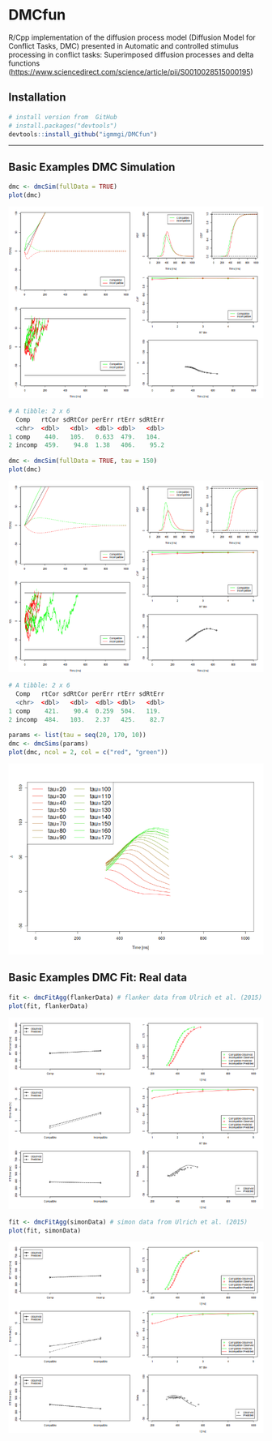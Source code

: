 # DMCfun
R/Cpp implementation of the diffusion process model (Diffusion Model for Conflict Tasks, DMC) presented in Automatic and controlled stimulus processing in conflict tasks: Superimposed diffusion processes and delta functions (https://www.sciencedirect.com/science/article/pii/S0010028515000195)

## Installation

``` r
# install version from  GitHub
# install.packages("devtools")
devtools::install_github("igmmgi/DMCfun")
```

---
## Basic Examples DMC Simulation
``` r
dmc <- dmcSim(fullData = TRUE)
plot(dmc)
```
![alt text](/figures/figure1.png)     

``` r
# A tibble: 2 x 6
  Comp   rtCor sdRtCor perErr rtErr sdRtErr
  <chr>  <dbl>   <dbl>  <dbl> <dbl>   <dbl>
1 comp    440.   105.   0.633  479.   104. 
2 incomp  459.    94.8  1.38   406.    95.2
```

``` r
dmc <- dmcSim(fullData = TRUE, tau = 150)
plot(dmc)
```
![alt text](/figures/figure2.png)     

``` r
# A tibble: 2 x 6
  Comp   rtCor sdRtCor perErr rtErr sdRtErr
  <chr>  <dbl>   <dbl>  <dbl> <dbl>   <dbl>
1 comp    421.    90.4  0.259  504.   119. 
2 incomp  484.   103.   2.37   425.    82.7
```

``` r
params <- list(tau = seq(20, 170, 10))
dmc <- dmcSims(params)
plot(dmc, ncol = 2, col = c("red", "green"))
```
![alt text](/figures/figure4.png)     

## Basic Examples DMC Fit: Real data
``` r
fit <- dmcFitAgg(flankerData) # flanker data from Ulrich et al. (2015)
plot(fit, flankerData)
```

![alt text](/figures/figure5.png)     

``` r
fit <- dmcFitAgg(simonData) # simon data from Ulrich et al. (2015)
plot(fit, simonData)
```

![alt text](/figures/figure6.png)     
